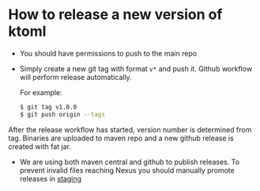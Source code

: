 # How to release a new version of ktoml

* You should have permissions to push to the main repo
* Simply create a new git tag with format `v*` and push it. Github workflow will perform release automatically.
  
  For example:
  ```bash
  $ git tag v1.0.0
  $ git push origin --tags 
  ```
  
After the release workflow has started, version number is determined from tag. Binaries are uploaded to maven repo and 
a new github release is created with fat jar.

* We are using both maven central and github to publish releases. 
To prevent invalid files reaching Nexus you should manually promote releases in [staging](https://s01.oss.sonatype.org/#stagingRepositories)
